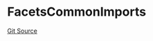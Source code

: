 # FacetsCommonImports
[Git Source](https://github.com/thrackle-io/forte-rules-engine/blob/5abe0bdd205a0cc39e18fc6dac3a712362e23f50/src/client/token/handler/diamond/FacetsCommonImports.sol)


